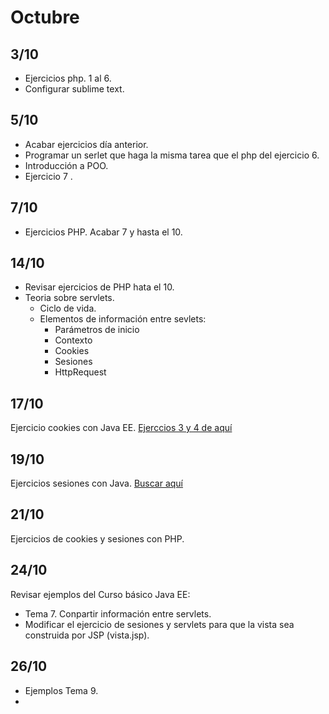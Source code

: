# Octubre

## 3/10
* Ejercicios php. 1 al 6.
* Configurar sublime text.

## 5/10

* Acabar ejercicios día anterior.
* Programar un serlet que haga la misma tarea que el php del ejercicio 6.
* Introducción a POO.
* Ejercicio 7 .

## 7/10

* Ejercicios PHP. Acabar 7 y hasta el 10.

## 14/10

- Revisar ejercicios de PHP hata el 10.
- Teoria sobre servlets. 
    - Ciclo de vida.
    - Elementos de información entre sevlets:
        - Parámetros de inicio
        - Contexto 
        - Cookies
        - Sesiones
        - HttpRequest


## 17/10
Ejercicio cookies con Java EE.
 [Ejerccios 3 y 4 de aquí](//02Empezando/JSP/servlets.html)


## 19/10
Ejercicios sesiones con Java. [Buscar aquí](//02Empezando/JSP/servlets.html)

## 21/10
Ejercicios de cookies y sesiones con PHP.

## 24/10
Revisar ejemplos del Curso básico Java EE:
* Tema 7. Conpartir información entre servlets.
* Modificar el ejercicio de sesiones y servlets para que la vista sea construida por JSP (vista.jsp). 

## 26/10
- Ejemplos Tema 9.
- 